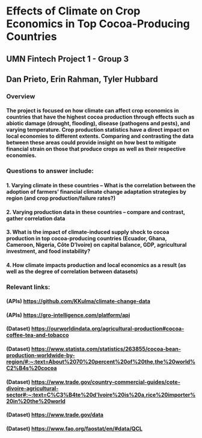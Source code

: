 # Effects of Climate on Crop Economics in Top Cocoa-Producing Countries
## UMN Fintech Project 1 - Group 3
## Dan Prieto, Erin Rahman, Tyler Hubbard

### Overview
#### The project is focused on how climate can affect crop economics in countries that have the highest cocoa production through effects such as abiotic damage (drought, flooding), disease (pathogens and pests), and varying temperature. Crop production statistics have a direct impact on local economies to different extents. Comparing and contrasting the data between these areas could provide insight on how best to mitigate financial strain on those that produce crops as well as their respective economies.

### Questions to answer include:
#### 1. Varying climate in these countries – What is the correlation between the adoption of farmers’ financial climate change adaptation strategies by region (and crop production/failure rates?)
#### 2. Varying production data in these countries – compare and contrast, gather correlation data
#### 3. What is the impact of climate-induced supply shock to cocoa production in top cocoa-producing countries (Ecuador, Ghana, Cameroon, Nigeria, Côte D’Ivoire) on capital balance, GDP, agricultural investment, and food instability?
#### 4. How climate impacts production and local economics as a result (as well as the degree of correlation between datasets)


### Relevant links:
#### (APIs) https://github.com/KKulma/climate-change-data
#### (APIs) https://gro-intelligence.com/platform/api
#### (Dataset) https://ourworldindata.org/agricultural-production#cocoa-coffee-tea-and-tobacco
#### (Dataset) https://www.statista.com/statistics/263855/cocoa-bean-production-worldwide-by-region/#:~:text=About%2070%20percent%20of%20the,the%20world%C2%B4s%20cocoa
#### (Dataset) https://www.trade.gov/country-commercial-guides/cote-divoire-agricultural-sector#:~:text=C%C3%B4te%20d'Ivoire%20is%20a,rice%20importer%20in%20the%20world
#### (Dataset) https://www.trade.gov/data
#### (Dataset) https://www.fao.org/faostat/en/#data/QCL 
